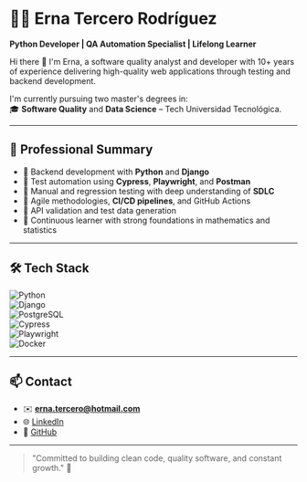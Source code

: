 # 👩‍💻 Erna Tercero Rodríguez

**Python Developer | QA Automation Specialist | Lifelong Learner**

Hi there 👋 I'm Erna, a software quality analyst and developer with 10+ years of experience delivering high-quality web applications through testing and backend development.

I'm currently pursuing two master's degrees in:  
🎓 **Software Quality** and **Data Science** – Tech Universidad Tecnológica.

---

## 💼 Professional Summary

- 🔹 Backend development with **Python** and **Django**
- 🔹 Test automation using **Cypress**, **Playwright**, and **Postman**
- 🔹 Manual and regression testing with deep understanding of **SDLC**
- 🔹 Agile methodologies, **CI/CD pipelines**, and GitHub Actions
- 🔹 API validation and test data generation
- 🔹 Continuous learner with strong foundations in mathematics and statistics

---

## 🛠️ Tech Stack

![Python](https://img.shields.io/badge/-Python-333?style=flat&logo=python)  
![Django](https://img.shields.io/badge/-Django-092E20?style=flat&logo=django&logoColor=white)  
![PostgreSQL](https://img.shields.io/badge/-PostgreSQL-336791?style=flat&logo=postgresql&logoColor=white)  
![Cypress](https://img.shields.io/badge/-Cypress-17202C?style=flat&logo=cypress&logoColor=white)  
![Playwright](https://img.shields.io/badge/-Playwright-45ba63?style=flat&logo=playwright&logoColor=white)  
![Docker](https://img.shields.io/badge/-Docker-2496ED?style=flat&logo=docker&logoColor=white)

---

## 📫 Contact


- ✉️ **erna.tercero@hotmail.com**  
- 🌐 [LinkedIn](https://www.linkedin.com/in/erna-tercero-rodriguez-459b3b249/)  
- 🧪 [GitHub](https://github.com/erniux)

---

> "Committed to building clean code, quality software, and constant growth." 🌱

